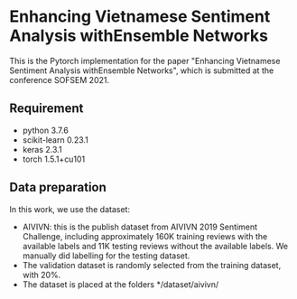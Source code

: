# Enhancing Vietnamese Sentiment Analysis withEnsemble Networks
This is the Pytorch implementation for the paper "Enhancing Vietnamese Sentiment Analysis withEnsemble Networks", which is submitted at the conference SOFSEM 2021.

## Requirement
* python                    3.7.6     
* scikit-learn              0.23.1
* keras                     2.3.1
* torch                     1.5.1+cu101

## Data preparation

In this work, we use the dataset:
* AIVIVN: this is the publish dataset from AIVIVN 2019 Sentiment Challenge, including approximately 160K training reviews with the available labels and 11K testing reviews without the available labels. We manually did labelling for the testing dataset.
* The validation dataset is randomly selected from the training dataset, with 20%.
* The dataset is placed at the folders */dataset/aivivn/
